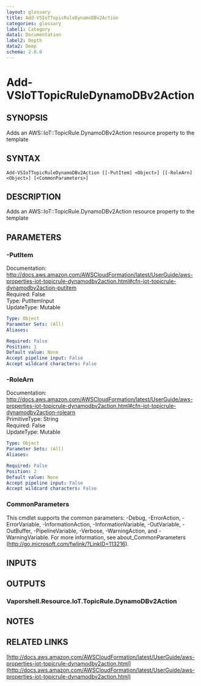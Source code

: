 ```yaml
---
layout: glossary
title: Add-VSIoTTopicRuleDynamoDBv2Action
categories: glossary
label1: Category
data1: Documentation
label2: Depth
data2: Deep
schema: 2.0.0
---
```


# Add-VSIoTTopicRuleDynamoDBv2Action

## SYNOPSIS
Adds an AWS::IoT::TopicRule.DynamoDBv2Action resource property to the template

## SYNTAX

```
Add-VSIoTTopicRuleDynamoDBv2Action [[-PutItem] <Object>] [[-RoleArn] <Object>] [<CommonParameters>]
```

## DESCRIPTION
Adds an AWS::IoT::TopicRule.DynamoDBv2Action resource property to the template

## PARAMETERS

### -PutItem
Documentation: http://docs.aws.amazon.com/AWSCloudFormation/latest/UserGuide/aws-properties-iot-topicrule-dynamodbv2action.html#cfn-iot-topicrule-dynamodbv2action-putitem    
Required: False    
Type: PutItemInput    
UpdateType: Mutable

```yaml
Type: Object
Parameter Sets: (All)
Aliases:

Required: False
Position: 1
Default value: None
Accept pipeline input: False
Accept wildcard characters: False
```

### -RoleArn
Documentation: http://docs.aws.amazon.com/AWSCloudFormation/latest/UserGuide/aws-properties-iot-topicrule-dynamodbv2action.html#cfn-iot-topicrule-dynamodbv2action-rolearn    
PrimitiveType: String    
Required: False    
UpdateType: Mutable

```yaml
Type: Object
Parameter Sets: (All)
Aliases:

Required: False
Position: 2
Default value: None
Accept pipeline input: False
Accept wildcard characters: False
```

### CommonParameters
This cmdlet supports the common parameters: -Debug, -ErrorAction, -ErrorVariable, -InformationAction, -InformationVariable, -OutVariable, -OutBuffer, -PipelineVariable, -Verbose, -WarningAction, and -WarningVariable.
For more information, see about_CommonParameters (http://go.microsoft.com/fwlink/?LinkID=113216).

## INPUTS

## OUTPUTS

### Vaporshell.Resource.IoT.TopicRule.DynamoDBv2Action

## NOTES

## RELATED LINKS

[http://docs.aws.amazon.com/AWSCloudFormation/latest/UserGuide/aws-properties-iot-topicrule-dynamodbv2action.html](http://docs.aws.amazon.com/AWSCloudFormation/latest/UserGuide/aws-properties-iot-topicrule-dynamodbv2action.html)

